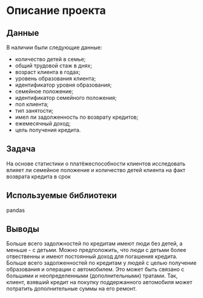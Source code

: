 # Описание проекта
## Данные
В наличии были следующие данные:
* количество детей в семье;
* общий трудовой стаж в днях;
* возраст клиента в годах;
* уровень образования клиента;
* идентификатор уровня образования;
* семейное положение;
* идентификатор семейного положения;
* пол клиента;
* тип занятости;
* имел ли задолженность по возврату кредитов;
* ежемесячный доход;
* цель получения кредита.
## Задача
На основе статистики о платёжеспособности клиентов исследовать влияет ли семейное положение и количество детей клиента на факт возврата кредита в срок
## Используемые библиотеки
pandas
## Выводы
Больше всего задолжностей по кредитам имеют люди без детей, а меньше - с детьми. Можно предположить, что люди с детьми более отвественны и имеют постоянный доход для погашения кредита. Больше всего задолженностей по кредитам у людей с целью получение образования и операции с автомобилем. Это может быть связано с большими и неопределенными (дополнительными) тратами. Так, клиент, взявший кредит на покупку поддержанного автомобиля может потратить дополнительные суммы на его ремонт.
